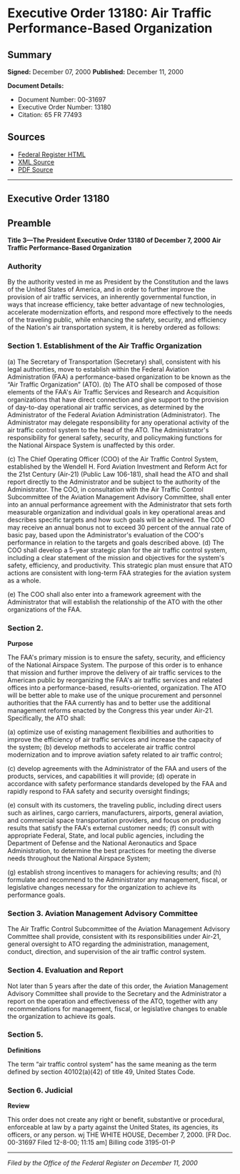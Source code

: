 # Executive Order 13180: Air Traffic Performance-Based Organization

## Summary

**Signed:** December 07, 2000
**Published:** December 11, 2000

**Document Details:**
- Document Number: 00-31697
- Executive Order Number: 13180
- Citation: 65 FR 77493

## Sources
- [Federal Register HTML](https://www.federalregister.gov/documents/2000/12/11/00-31697/air-traffic-performance-based-organization)
- [XML Source](https://www.federalregister.gov/documents/full_text/xml/2000/12/11/00-31697.xml)
- [PDF Source](https://www.govinfo.gov/content/pkg/FR-2000-12-11/pdf/00-31697.pdf)

---

## Executive Order 13180

## Preamble

**Title 3—The President**
**Executive Order 13180 of December 7, 2000**
**Air Traffic Performance-Based Organization**

### Authority

By the authority vested in me as President by the Constitution and the laws of the United States of America, and in order to further improve the provision of air traffic services, an inherently governmental function, in ways that increase efficiency, take better advantage of new technologies, accelerate modernization efforts, and respond more effectively to the needs of the traveling public, while enhancing the safety, security, and efficiency of the Nation's air transportation system, it is hereby ordered as follows:
### Section 1. Establishment of the Air Traffic Organization

(a) The Secretary of Transportation (Secretary) shall, consistent with his legal authorities, move to establish within the Federal Aviation Administration (FAA) a performance-based organization to be known as the “Air Traffic Organization” (ATO).
(b) The ATO shall be composed of those elements of the FAA's Air Traffic Services and Research and Acquisition organizations that have direct connection and give support to the provision of day-to-day operational air traffic services, as determined by the Administrator of the Federal Aviation Administration (Administrator). The Administrator may delegate responsibility for any operational activity of the air traffic control system to the head of the ATO. The Administrator's responsibility for general safety, security, and policymaking functions for the National Airspace System is unaffected by this order.

(c) The Chief Operating Officer (COO) of the Air Traffic Control System, established by the Wendell H. Ford Aviation Investment and Reform Act for the 21st Century (Air-21) (Public Law 106-181), shall head the ATO and shall report directly to the Administrator and be subject to the authority of the Administrator. The COO, in consultation with the Air Traffic Control Subcommittee of the Aviation Management Advisory Committee, shall enter into an annual performance agreement with the Administrator that sets forth measurable organization and individual goals in key operational areas and describes specific targets and how such goals will be achieved. The COO may receive an annual bonus not to exceed 30 percent of the annual rate of basic pay, based upon the Administrator's evaluation of the COO's performance in relation to the targets and goals described above.
(d) The COO shall develop a 5-year strategic plan for the air traffic control system, including a clear statement of the mission and objectives for the system's safety, efficiency, and productivity. This strategic plan must ensure that ATO actions are consistent with long-term FAA strategies for the aviation system as a whole.

(e) The COO shall also enter into a framework agreement with the Administrator that will establish the relationship of the ATO with the other organizations of the FAA.
### Section 2.

**Purpose**

The FAA's primary mission is to ensure the safety, security, and efficiency of the National Airspace System. The purpose of this order is to enhance that mission and further improve the delivery of air traffic services to the American public by reorganizing the FAA's air traffic services and related offices into a performance-based, results-oriented, organization. The ATO will be better able to make use of the unique procurement and personnel authorities that the FAA currently has and to better use the additional management reforms enacted by the Congress this year under Air-21. Specifically, the ATO shall:

(a) optimize use of existing management flexibilities and authorities to improve the efficiency of air traffic services and increase the capacity of the system;
(b) develop methods to accelerate air traffic control modernization and to improve aviation safety related to air traffic control;

(c) develop agreements with the Administrator of the FAA and users of the products, services, and capabilities it will provide;
(d) operate in accordance with safety performance standards developed by the FAA and rapidly respond to FAA safety and security oversight findings;

(e) consult with its customers, the traveling public, including direct users such as airlines, cargo carriers, manufacturers, airports, general aviation, and commercial space transportation providers, and focus on producing results that satisfy the FAA's external customer needs;
(f) consult with appropriate Federal, State, and local public agencies, including the Department of Defense and the National Aeronautics and Space Administration, to determine the best practices for meeting the diverse needs throughout the National Airspace System;

(g) establish strong incentives to managers for achieving results; and
(h) formulate and recommend to the Administrator any management, fiscal, or legislative changes necessary for the organization to achieve its performance goals.

### Section 3. Aviation Management Advisory Committee

The Air Traffic Control Subcommittee of the Aviation Management Advisory Committee shall provide, consistent with its responsibilities under Air-21, general oversight to ATO regarding the administration, management, conduct, direction, and supervision of the air traffic control system.

### Section 4. Evaluation and Report

Not later than 5 years after the date of this order, the Aviation Management Advisory Committee shall provide to the Secretary and the Administrator a report on the operation and effectiveness of the ATO, together with any recommendations for management, fiscal, or legislative changes to enable the organization to achieve its goals.

### Section 5.

**Definitions**

The term “air traffic control system” has the same meaning as the term defined by section 40102(a)(42) of title 49, United States Code.

### Section 6. Judicial

**Review**

This order does not create any right or benefit, substantive or procedural, enforceable at law by a party against the United States, its agencies, its officers, or any person.
wj
THE WHITE HOUSE,
December 7, 2000.
[FR Doc. 00-31697
Filed 12-8-00; 11:15 am]
Billing code 3195-01-P

---

*Filed by the Office of the Federal Register on December 11, 2000*
